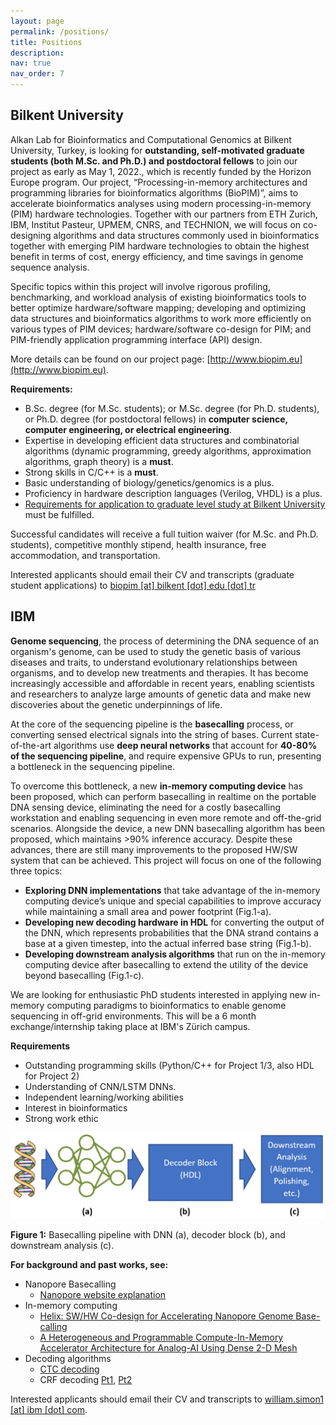 ```yaml
---
layout: page
permalink: /positions/
title: Positions
description:
nav: true
nav_order: 7
---
```


## Bilkent University

Alkan Lab for Bioinformatics and Computational Genomics at Bilkent University, Turkey, is looking for **outstanding, self-motivated graduate students (both M.Sc. and Ph.D.) and postdoctoral fellows** to join our project as early as May 1, 2022., which is recently funded by the Horizon Europe program. Our project, “Processing-in-memory architectures and programming libraries for bioinformatics algorithms (BioPIM)”, aims to accelerate bioinformatics analyses using modern processing-in-memory (PIM) hardware technologies. Together with our partners from ETH Zurich, IBM, Institut Pasteur, UPMEM, CNRS, and TECHNION, we will focus on co-designing algorithms and data structures commonly used in bioinformatics together with emerging PIM hardware technologies to obtain the highest benefit in terms of cost, energy efficiency, and time savings in genome sequence analysis. 

Specific topics within this project will involve rigorous profiling, benchmarking, and workload analysis of existing bioinformatics tools to better optimize hardware/software mapping; developing and optimizing data structures and bioinformatics algorithms to work more efficiently on various types of PIM devices; hardware/software co-design for PIM; and PIM-friendly application programming interface (API) design. 

More details can be found on our project page: [http://www.biopim.eu](http://www.biopim.eu). 

**Requirements:**
* B.Sc. degree (for M.Sc. students); or M.Sc. degree (for Ph.D. students), or Ph.D. degree (for postdoctoral fellows) in **computer science, computer engineering, or electrical engineering**.
* Expertise in developing efficient data structures and combinatorial algorithms (dynamic programming, greedy algorithms, approximation algorithms, graph theory) is a **must**.
* Strong skills in C/C++ is a **must**.
* Basic understanding of biology/genetics/genomics is a plus.
* Proficiency in hardware description languages (Verilog, VHDL) is a plus.
* [Requirements for application to graduate level study at Bilkent University](http://mfbe.bilkent.edu.tr/?page_id=17) must be fulfilled.

Successful candidates will receive a full tuition waiver (for M.Sc. and Ph.D. students), competitive monthly stipend, health insurance, free accommodation, and transportation. 

Interested applicants should email their CV and transcripts (graduate student applications) to [biopim [at] bilkent [dot] edu [dot] tr](mailto:biopim@bilkent.edu.tr)

## IBM

**Genome sequencing**, the process of determining the DNA sequence of an organism's genome, can be used to study the genetic basis of various diseases and traits, to understand evolutionary relationships between organisms, and to develop new treatments and therapies. It has become increasingly accessible and affordable in recent years, enabling scientists and researchers to analyze large amounts of genetic data and make new discoveries about the genetic underpinnings of life. 

At the core of the sequencing pipeline is the **basecalling** process, or converting sensed electrical signals into the string of bases. Current state-of-the-art algorithms use **deep neural networks** that account for **40-80% of the sequencing pipeline**, and require expensive GPUs to run, presenting a bottleneck in the sequencing pipeline.

To overcome this bottleneck, a new **in-memory computing device** has been proposed, which can perform basecalling in realtime on the portable DNA sensing device, eliminating the need for a costly basecalling workstation and enabling sequencing in even more remote and off-the-grid scenarios. Alongside the device, a new DNN basecalling algorithm has been proposed, which maintains >90% inference accuracy.
Despite these advances, there are still many improvements to the proposed HW/SW system that can be achieved. This project will focus on one of the following three topics:
* **Exploring DNN implementations** that take advantage of the in-memory computing device’s unique and special capabilities to improve accuracy while maintaining a small area and power footprint (Fig.1-a).
* **Developing new decoding hardware in HDL** for converting the output of the DNN, which represents probabilities that the DNA strand contains a base at a given timestep, into the actual inferred base string  (Fig.1-b).
* **Developing downstream analysis algorithms** that run on the in-memory computing device after basecalling to extend the utility of the device beyond basecalling  (Fig.1-c). 

We are looking for enthusiastic PhD students interested in applying new in-memory computing paradigms to bioinformatics to enable genome sequencing in off-grid environments. This will be a 6 month exchange/internship taking place at IBM's Zürich campus.

**Requirements**
* Outstanding programming skills (Python/C++ for Project 1/3, also HDL for Project 2)
* Understanding of CNN/LSTM DNNs.
* Independent learning/working abilities
* Interest in bioinformatics
* Strong work ethic

<img src="../assets/img/basecalling_pipeline.png" alt="Basecalling Pipeline"  width="600">

**Figure 1:** Basecalling pipeline with DNN (a), decoder block (b), and downstream analysis (c).

**For background and past works, see:**

* Nanopore Basecalling
    * [Nanopore website explanation](https://nanoporetech.com/how-it-works/basecalling)
*	In-memory computing
    * [Helix: SW/HW Co-design for Accelerating Nanopore Genome Base-calling](https://arxiv.org/abs/2008.03107)
    * [A Heterogeneous and Programmable Compute-In-Memory Accelerator Architecture for Analog-AI Using Dense 2-D Mesh](https://ieeexplore.ieee.org/document/9957094)
* Decoding algorithms
    * [CTC decoding](https://towardsdatascience.com/intuitively-understanding-connectionist-temporal-classification-3797e43a86c)
    * CRF decoding [Pt1](https://lauraruis.github.io/2021/01/25/crfpt1.html), [Pt2](https://lauraruis.github.io/2021/01/25/crfpt2.html)

Interested applicants should email their CV and transcripts to [william.simon1 [at] ibm [dot] com](mailto:william.simon1@ibm.com).
